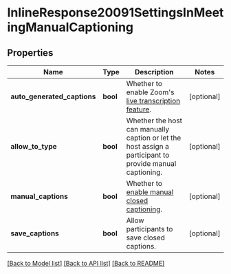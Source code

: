 # InlineResponse20091SettingsInMeetingManualCaptioning

## Properties
Name | Type | Description | Notes
------------ | ------------- | ------------- | -------------
**auto_generated_captions** | **bool** | Whether to enable Zoom&#x27;s [live transcription feature](https://support.zoom.us/hc/en-us/articles/207279736-Managing-closed-captioning-and-live-transcription#h_01FHGGHYJ4457H4GSZY0KM3NSB). | [optional] 
**allow_to_type** | **bool** | Whether the host can manually caption or let the host assign a participant to provide manual captioning. | [optional] 
**manual_captions** | **bool** | Whether to [enable manual closed captioning](https://support.zoom.us/hc/en-us/articles/207279736-Managing-closed-captioning-and-live-transcription). | [optional] 
**save_captions** | **bool** | Allow participants to save closed captions. | [optional] 

[[Back to Model list]](../README.md#documentation-for-models) [[Back to API list]](../README.md#documentation-for-api-endpoints) [[Back to README]](../README.md)

